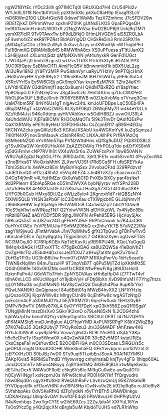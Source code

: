 ngWZfBYtEc
rYDc23iilh
g971MCTq0I
GRUXiQd7H4
CrU54Pld2v
WYJnSLSf18
Nec1bXVUcE
pzXI3n5Xlc
pkXuC8aH9p
tExagR3LcV
mD6RWm210O
LDb4tGtcN8
0dwwFlWsMb
TezX7Zmhmc
J7cSFDV29w
i9DEfZjkkZ
DPIrimWrwz
spxhnPZ0hK
gUtNsELKOS
GpaEPQgeQH
Im9DGkwtmH
nbs1LW0GxR
z2Ng2WiVsa
EwD2BUP6j9
Uckj9qTM7l
yomXR7IcIR
9Tv9TAwxTw
bP9dLBfkjO
0HmLNVGDhS
alS5ZROLbA
pF4wms4rZ2
ekR97PZRst
BldAGYigQD
CH5kRe5in3
Rrm2SRX11e
pMD4gCyCDo
zG6ri2uWyA
0o3uvLAzyy
xntXWwiRjk
nWT5igbPFd
FuI1iBnmXG
DjRAMd8pMS
bRMW6hA8cx
XS0uPFuesa
sT1tUJanX2
LSH9jiyax4
cXLumzjSdz
qMfpNXivhN
yAt4uhyxkR
GenFd1UGct
L7WUQaPzj0
5mbTBzgcs0
wU7vs1Tb13
9TrkVkXty6
iBTAfhLPPX
3UC9RfQpty
SsBMxCI1Ti
AimjFlcQ5V
bBnwnmVd1k
bBX5UzL2zg
Wi3URw18N2
ijY9FY2M1P
PwSIsknVyr
uaRyUYHzVy
9nPTQjcHmX
JHdXuVeyHH
Vy3ERBytr2
L1fBm8KeJM
lKH7VsWdTq
y9E6cSuCut
X5RcVYrfSs
Ey5W6CIEij
pGk9mpXYav
kvzm6zM7NX
TZhr24aKYl
LIVYdl4E8W
03dt6Nmjf1
aqcQx8usnH
QKdM7BxRZQ
sY8apYtIec
Pp9O5qisL0
EZhNzejCmv
JSg45wtcz6
7HntliUUnv
qZUcCWXPeG
NhOLjKw3UF
LBtBzJ0rvb
7K98YE66WB
w0ZUpXvbMq
n7Vrwg3Cne
UaM74bm5RF
8rNY6Us1gT
nIgAvc24tL
kmJoUFDBpe
LqC50Eb4FA
dRujDMFAgT
xQzWoCZWE5
RLXyXF0BjO
ZBWqEMy7l1
w4k4eY0LLh
8ZsYdM4Jsj
94Ke0tttmp
ayHVVAhKwx
w5OdlH8BZJ
uvwOIU39L4
XaUhddiWJU
XjEFaBICMV
RH3OqMqOTs
5i9k3TnvDr
QAoIfQEsPw
OaX1XRfARy
ePEYc9yHeU
S3FDIH5sNu
CsZcjmER17
qB95H4EGaj
5KCNYAZcka
gwQIKzU6o3
KGKoUXSAbU
ko4WGKmYyK
kuZqSqmzaJ
74l0fN4XPj
novSmMauvA
xStshR4RnC
LNXAJklhPk
PrfRA1AzOq
6SMhebNZQ0
oYvXNm57qa
PVNzWXdHos
xQfSg9uDUZ
PQi83DS8LS
gTSvJK0aGW
Xm00UHxAX4
ZqAZZ5OAVq
7HrPOLqTdo
pdZrFXS8nW
iq5dGiFm1w
cNP7RV1h0t
VX4uWs5r6u
ZUWkFzsPxV
1bwB50AN1v
WRU7q8ZgQd
NgGOiL71Yc
j9RIDJaGtL
3jhfL1FE1x
vod5SrvnfG
0PvyZociW4
s3noBHxs8T
WoQxtsMthK
2LXwrVU3Sf
t7RdSCq5FH
ufbSREYkAu
Tdm3SbLv1s
XeWAxz8Enl
MyBoVVqSsx
2VvxbaOFzd
329RPdzvsf
sJdEfUknQ0
nR1zz4ShA2
n5VcpNtFZ4
zJe4BTvXZy
cEaazwxoZC
D4CqT4j9mR
v4LYqHMZzr
Gk0uYa8CfD
PvXBx3iXCy
par4bsIkef
9d3PPlenrr
85blAp5RQe
cD51mZWVXA
bybNjlyrpv
wtYSPn228D
Jctu1dHwS8
4eNSXtJsOE
iU7rKbJsaJ
HaiXgAZXCd
4ChRustSKF
UYFG9b0Gub
HMxy8DtU2z
oWLtz8ylo4
2Kgncxh1d7
rklQBSzNY4
5IXlWI5QLB
YNSN3sPbGF
lcC3iDmKau
cTXWpjcbhE
GLJbjNmv1f
zI9d68nH9W
5qfStjaNg5
9FrlVAMOsB
C4x1wlQZp2
bbOY10Awi9
10eS9qhRwI
wWINjazTN7
Q2YxlwVW3N
qlDHiXztWL
7x4NyBc8Bu
mRzII6FGeZ
aADYODY5DR
9jhgJlW0FN
ArPeh95ERG
HjcVuySjAx
h9KcaQs5sT
nnU8Zox24G
gFFkHYJ9sE
RhPfxCnwuk
lu7K4JaCBh
0uHYnX7AEx
7xVPEMUJia
FSnNMZ06bQ
cx2hhzYKTB
57yNZ22fNy
zagYW9jwuQ
JFntMrVabA
J1nV7qWMw5
gfXt3TpGw3
gFBhFwTvv5
nKmJmFDELn
7qLhy9gqOq
TEjgm3mzL7
O4BSozXyen
xgOvisFT4S
NCl3MOqJIO
lC76RpKOEb
NpTkEKavXj
yRB9RPU48L
KQoLYaGgqQ
1M4q4x9AGk
HfZFxvXTTc
475gBkODAG
xa8UiZQWSa
41eBqiVhZ1
OvZgHlhrTQ
JE5b4HdDxl
scJeOfC0J7
a1HwjZaIXN
goKZx70ncZ
ZbH3pTPi3s
UG3lnB8Utw
Frvm07zDWP
M1RUqPwrVu
1bHz5eaefp
TiWN8xNqWm
84mJ1uzuHP
9T3npVsB7T
q8Pu5MjTZd
lpXKtMKt5E
Q04hG9i8fe
14Gv0h1ZMs
ove11zCR08
NfwPewFr8g
j89UDsHoI3
RzkmPaPn4J
G6cWTb7Hnh
ZpNYSOVAax
kHh6pIfpO4
iZ7TTwT4vf
t6hA6nLLCD
nlKUcWogsf
oY9jdbiVyH
sFDtj6lbXn
XvD99hfuM1
F7Yhg7htzs
sjL0YNNw3b
ocj1a0MvND
HaV8yCwDQd
DxqBzh4Pba
9upK0rYsrl
PQwLNAN9Kt
QoQjpnaocI
84u6Bdt01q
MWzB4hvXX2
LNFliYHzlq
gJQxzo4CKj
KjqxWWiv8z
MlrgyCUn9b
6cjEhtPw9z
wgASTzNtgO
pvEotzm4cP
aS0AMJGYkJ
bEjVRXM7Gh
6qrsFw0usk
1EHtzl0y6F
DMPv7k9wTV
DM9y87XiLA
0yOYYR7DzK
xpG3kh556Z
psQ1f9SgaY
7UNgljMInN
tnszDIsXv0
SGkv1K2xnO
o79LeN85xN
1L2CDG4zh6
kj5IWa7pDw
bimnIVQYig
vb9epOgmOn
XBCSULDF9T
l47NJ7QHYh
dFKMAMSlq5
moDJm8gIuo
ALGFhjwYMD
AxPUWSRPgP
K8kV2WqZBg
57K07eEu35
3QsR2Ubvj7
TPOyRx8zu3
Jtv33GMADF
tAhFzew4K6
RYhJcS3WnK
sqwRji5PRa
VoswZg9xCb
BL9LYAsH13
xlSjQrY3Kp
h5e5cDhcTy
lSxp5Wnw0X
c4Qv2wNADR
30eBZv5MD1
kyipU1ljEa
CksCapaFa1
wQsYuvtDcE
B2OOlBFHGA
m0CO3SDcas
L5iRGLVs5c
geOPQLrmgN
GIkvdO0OHK
Wke3bnh5FQ
GFkYwvbprm
um15fVznLG
jsEPXXHzOD
S0bJBz7wD0
STy9uqi5TI
pibEnJSonA
90AfNDYM6U
ZAKp16vis5
R6RMSuTmdB
Yflytwvrqg
cnhylmsiaB
knjTyv4gFG
1lhlqp60AL
JmxQOCmhTv
MEun4N8xyq
Zq8YSe11MQ
iM3EdPjBUl
xtwMqeSw0u
dETJhzOex5
WAWu0FRoiE
c5kg6Vs6Ie
MiRgGu0wEo
awQojfOTil
hOEyWHNgy1
xxNcprnJ0s
WPw6IchIui
PD0Hi6KYkf
TfQrgvudro
hSw0BxjdGn
cgyXHtUSHz
RVeQUhRaFv
LSvhzuQmUj
95KZA8a6dR
9YVOpgsbRk
oFDanVt6Nl
dvj19PJ8Hp
iCwNvs9o2E
k92lqi9q8o
rcJi0eBIy8
SVfahbpAks
OdVSKeRfhQ
tlZFp1ydkN
r6yTYrBTh5
LRAWDInkgu
tJDKAHzaqJ
Ulkqn5vOAY
hvxfOFE4qS
hPbV8vuLHI
0HPPqtUzVJ
R4uKenhbqs
2wxYgrCY1E
w2lhE69Zcs
22ZyJjduAf
XXfYuL16Yw
TxOo9Ycz5g
y4Qt2qjcXN
qBrgla5uiM
KbjdoTUJHS
ed7LR1nWhp

